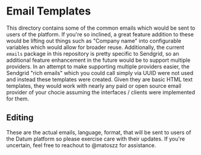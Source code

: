 # Email Templates

This directory contains some of the common emails which would be sent to users of the platform. If you're so inclined, a great feature addition to these would be lifting out things such as "Company name" into configurable variables which would allow for broader reuse. Additionally, the current `emails` package in this repository is pretty specific to Sendgrid, so an additional feature enhancement in the future would be to support multiple providers. In an attempt to make supporting multiple providers easier, the Sendgrid "rich emails" which you could call simply via UUID were not used and instead these templates were created. Given they are basic HTML text templates, they would work with nearly any paid or open source email provider of your chocie assuming the interfaces / clients were implemented for them.

## Editing

These are the actual emails, language, format, that will be sent to users of the Datum platform so please exercise care with their updates. If you're uncertain, feel free to reachout to @matoszz for assistance.
